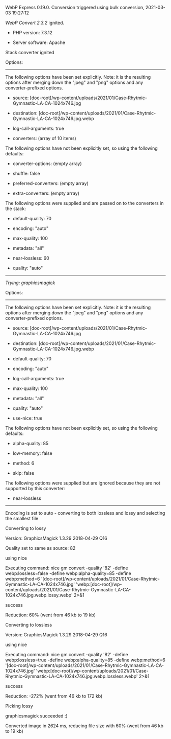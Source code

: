 WebP Express 0.19.0. Conversion triggered using bulk conversion, 2021-03-03 19:27:12

*WebP Convert 2.3.2*  ignited.
- PHP version: 7.3.12
- Server software: Apache

Stack converter ignited

Options:
------------
The following options have been set explicitly. Note: it is the resulting options after merging down the "jpeg" and "png" options and any converter-prefixed options.
- source: [doc-root]/wp-content/uploads/2021/01/Case-Rhytmic-Gymnastic-LA-CA-1024x746.jpg
- destination: [doc-root]/wp-content/uploads/2021/01/Case-Rhytmic-Gymnastic-LA-CA-1024x746.jpg.webp
- log-call-arguments: true
- converters: (array of 10 items)

The following options have not been explicitly set, so using the following defaults:
- converter-options: (empty array)
- shuffle: false
- preferred-converters: (empty array)
- extra-converters: (empty array)

The following options were supplied and are passed on to the converters in the stack:
- default-quality: 70
- encoding: "auto"
- max-quality: 100
- metadata: "all"
- near-lossless: 60
- quality: "auto"
------------


*Trying: graphicsmagick* 

Options:
------------
The following options have been set explicitly. Note: it is the resulting options after merging down the "jpeg" and "png" options and any converter-prefixed options.
- source: [doc-root]/wp-content/uploads/2021/01/Case-Rhytmic-Gymnastic-LA-CA-1024x746.jpg
- destination: [doc-root]/wp-content/uploads/2021/01/Case-Rhytmic-Gymnastic-LA-CA-1024x746.jpg.webp
- default-quality: 70
- encoding: "auto"
- log-call-arguments: true
- max-quality: 100
- metadata: "all"
- quality: "auto"
- use-nice: true

The following options have not been explicitly set, so using the following defaults:
- alpha-quality: 85
- low-memory: false
- method: 6
- skip: false

The following options were supplied but are ignored because they are not supported by this converter:
- near-lossless
------------

Encoding is set to auto - converting to both lossless and lossy and selecting the smallest file

Converting to lossy
Version: GraphicsMagick 1.3.29 2018-04-29 Q16 
Quality set to same as source: 82
using nice
Executing command: nice gm convert -quality '82' -define webp:lossless=false -define webp:alpha-quality=85 -define webp:method=6 '[doc-root]/wp-content/uploads/2021/01/Case-Rhytmic-Gymnastic-LA-CA-1024x746.jpg' 'webp:[doc-root]/wp-content/uploads/2021/01/Case-Rhytmic-Gymnastic-LA-CA-1024x746.jpg.webp.lossy.webp' 2>&1
success
Reduction: 60% (went from 46 kb to 19 kb)

Converting to lossless
Version: GraphicsMagick 1.3.29 2018-04-29 Q16 
using nice
Executing command: nice gm convert -quality '82' -define webp:lossless=true -define webp:alpha-quality=85 -define webp:method=6 '[doc-root]/wp-content/uploads/2021/01/Case-Rhytmic-Gymnastic-LA-CA-1024x746.jpg' 'webp:[doc-root]/wp-content/uploads/2021/01/Case-Rhytmic-Gymnastic-LA-CA-1024x746.jpg.webp.lossless.webp' 2>&1
success
Reduction: -272% (went from 46 kb to 172 kb)

Picking lossy
graphicsmagick succeeded :)

Converted image in 2624 ms, reducing file size with 60% (went from 46 kb to 19 kb)
